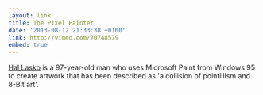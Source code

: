 ```yaml
---
layout: link
title: The Pixel Painter
date: '2013-08-12 21:33:38 +0100'
link: http://vimeo.com/70748579
embed: true
---
```

[Hal Lasko][1] is a 97-year-old man who uses Microsoft Paint from Windows 95 to create artwork that has been described as 'a collision of pointillism and 8-Bit art'.

[1]: http://hallasko.com/